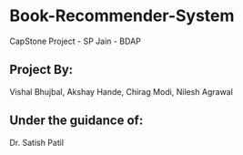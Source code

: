 # Book-Recommender-System
CapStone Project - SP Jain - BDAP

## Project By:
Vishal Bhujbal,
Akshay Hande,
Chirag Modi,
Nilesh Agrawal

## Under the guidance of:
Dr. Satish Patil
